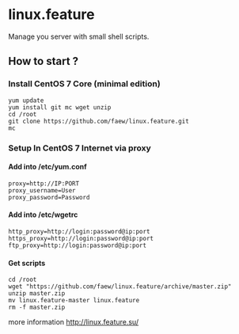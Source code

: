 # linux.feature

Manage you server with small shell scripts.

## How to start ?

### Install CentOS 7 Core (minimal edition)

    yum update
    yum install git mc wget unzip
    cd /root
    git clone https://github.com/faew/linux.feature.git
    mc

### Setup In CentOS 7 Internet via proxy

#### Add into /etc/yum.conf
    
    proxy=http://IP:PORT
    proxy_username=User
    proxy_password=Password
    
#### Add into /etc/wgetrc

    http_proxy=http://login:password@ip:port
    https_proxy=http://login:password@ip:port
    ftp_proxy=http://login:password@ip:port

#### Get scripts
    
    cd /root
    wget "https://github.com/faew/linux.feature/archive/master.zip"
    unzip master.zip
    mv linux.feature-master linux.feature
    rm -f master.zip

more information http://linux.feature.su/     
